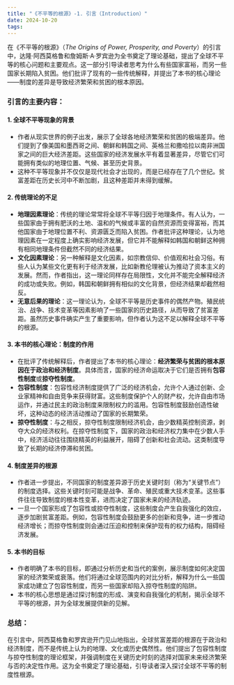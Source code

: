 ```yaml
---
title: "《不平等的根源》-1. 引言（Introduction）"
date: 2024-10-20
tags: 
---
```

在《不平等的根源》（*The Origins of Power, Prosperity, and Poverty*）的引言中，达隆·阿西莫格鲁和詹姆斯·A·罗宾逊为全书奠定了理论基础，提出了全球不平等的核心问题和主要观点。这一部分引导读者思考为什么有些国家富裕，而另一些国家长期陷入贫困。他们批评了现有的一些传统解释，并提出了本书的核心理论——制度的差异是导致经济繁荣和贫困的根本原因。

### 引言的主要内容：

#### 1. **全球不平等现象的背景**
   - 作者从现实世界的例子出发，展示了全球各地经济繁荣和贫困的极端差异。他们提到了像美国和墨西哥之间、朝鲜和韩国之间、英格兰和撒哈拉以南非洲国家之间的巨大经济差距。这些国家的经济发展水平有着显著差异，尽管它们可能拥有类似的地理位置、气候、甚至历史背景。
   - 这种不平等现象并不仅仅是现代社会才出现的，而是已经存在了几个世纪。贫富差距在历史长河中不断加剧，且这种差距并未得到缓解。

#### 2. **传统理论的不足**
   - **地理因素理论**：传统的理论常常将全球不平等归因于地理条件。有人认为，一些国家由于拥有肥沃的土地、温和的气候或丰富的自然资源而变得富裕，而其他国家由于地理位置不利、资源匮乏而陷入贫困。作者批评这种理论，认为地理因素在一定程度上确实影响经济发展，但它并不能解释如韩国和朝鲜这种拥有相同地理条件但截然不同的经济结果。
   - **文化因素理论**：另一种解释是文化因素，如宗教信仰、价值观和社会习俗。有些人认为某些文化更有利于经济发展，比如新教伦理被认为推动了资本主义的发展。然而，作者指出，这一理论同样存在局限性，文化并不能完全解释经济的成功或失败。例如，韩国和朝鲜拥有相似的文化背景，但经济结果却截然相反。
   - **无意后果的理论**：这一理论认为，全球不平等是历史事件的偶然产物。殖民统治、战争、技术变革等因素影响了一些国家的历史路径，从而导致了贫富差距。虽然历史事件确实产生了重要影响，但作者认为这不足以解释全球不平等的根源。

#### 3. **本书的核心理论：制度的作用**
   - 在批评了传统解释后，作者提出了本书的核心理论：**经济繁荣与贫困的根本原因在于政治和经济制度**。具体而言，国家的经济命运取决于它们是否拥有**包容性制度**或**掠夺性制度**。
   - **包容性制度**：包容性经济制度提供了广泛的经济机会，允许个人通过创新、企业家精神和自由竞争来获得财富。这些制度保护个人的财产权，允许自由市场运作，并通过民主的政治制度来限制权力的滥用。包容性制度鼓励创造性破坏，这种动态的经济活动推动了国家的长期繁荣。
   - **掠夺性制度**：与之相反，掠夺性制度限制经济机会，由少数精英控制资源，剥夺大众的经济权利。在掠夺性制度下，国家的政治和经济权力集中在少数人手中，经济活动往往围绕精英的利益展开，阻碍了创新和社会流动。这类制度导致了长期的经济停滞和贫困。

#### 4. **制度差异的根源**
   - 作者进一步提出，不同国家的制度差异源于历史关键时刻（称为“关键节点”）的制度选择。这些关键时刻可能是战争、革命、殖民或重大技术变革。这些事件往往导致制度的根本性变革，进而决定了国家未来的经济轨迹。
   - 一旦一个国家形成了包容性或掠夺性制度，这些制度会产生自我强化的效应，逐步加剧贫富差距。例如，包容性制度会鼓励更多的创新和竞争，进一步推动经济增长；而掠夺性制度则会通过压迫和控制来保护现有的权力结构，阻碍经济发展。

#### 5. **本书的目标**
   - 作者明确了本书的目标，即通过分析历史和当代的案例，展示制度如何决定国家的经济繁荣或衰落。他们将通过全球范围内的对比分析，解释为什么一些国家成功建立了包容性制度，而另一些国家却陷入掠夺性制度的陷阱。
   - 本书的核心思想是通过探讨制度的形成、演变和自我强化的机制，揭示全球不平等的根源，并为全球发展提供新的见解。

### 总结：
在引言中，阿西莫格鲁和罗宾逊开门见山地指出，全球贫富差距的根源在于政治和经济制度，而不是传统上认为的地理、文化或历史偶然性。他们提出了包容性制度与掠夺性制度的理论框架，并强调制度在关键历史时刻的选择对国家未来经济繁荣与否的决定性作用。这为全书奠定了理论基础，引导读者深入探讨全球不平等的制度性根源。
